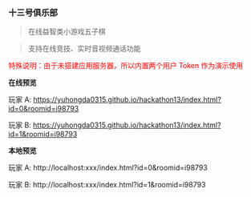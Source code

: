 ### 十三号俱乐部

> 在线益智类小游戏五子棋

> 支持在线竞技、实时音视频通话功能


<span style="color:red">特殊说明：由于未搭建应用服务器，所以内置两个用户 Token 作为演示使用</span>

**在线预览**

玩家 A: https://yuhongda0315.github.io/hackathon13/index.html?id=0&roomid=i98793

玩家 B: https://yuhongda0315.github.io/hackathon13/index.html?id=1&roomid=i98793

**本地预览**

玩家 A: http://localhost:xxx/index.html?id=0&roomid=i98793

玩家 B: http://localhost:xxx/index.html?id=1&roomid=i98793


